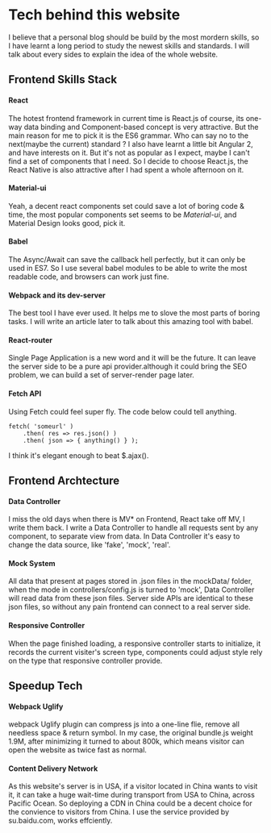 # Tech behind this website
I believe that a personal blog should be build by the most mordern skills, so I have learnt a long period to study the newest skills and standards. I will talk about every sides to explain the idea of the whole website.

## Frontend Skills Stack
#### React
The hotest frontend framework in current time is React.js of course, its one-way data binding and Component-based concept is very attractive. But the main reason for me to pick it is the ES6 grammar. Who can say no to the next(maybe the current) standard ? I also have learnt a little bit Angular 2, and have interests on it. But it's not as popular as I expect, maybe I can't find a set of components that I need. So I decide to choose React.js, the React Native is also attractive after I had spent a whole afternoon on it.
#### Material-ui
Yeah, a decent react components set could save a lot of boring code & time, the most popular components set seems to be *Material-ui*, and Material Design looks good, pick it.
#### Babel
The Async/Await can save the callback hell perfectly, but it can only be used in ES7. So I use several babel modules to be able to write the most readable code, and browsers can work just fine.
#### Webpack and its dev-server
The best tool I have ever used. It helps me to slove the most parts of boring tasks. I will write an article later to talk about this amazing tool with babel.
#### React-router
Single Page Application is a new word and it will be the future. It can leave the server side to be a pure api provider.although it could bring the SEO problem, we can build a set of server-render page later.
#### Fetch API
Using Fetch could feel super fly. The code below could tell anything.
```
fetch( 'someurl' )
    .then( res => res.json() )
    .then( json => { anything() } );
```  
I think it's elegant enough to beat $.ajax().
## Frontend Archtecture
#### Data Controller
I miss the old days when there is MV* on Frontend, React take off MV, I write them back. I write a Data Controller to handle all requests sent by any component, to separate view from data. In Data Controller it's easy to change the data source, like 'fake', 'mock', 'real'.
#### Mock System
All data that present at pages stored in .json files in the mockData/ folder, when the mode in controllers/config.js is turned to 'mock', Data Controller will read data from these json files. Server side APIs are identical to these json files, so without any pain frontend can connect to a real server side.
#### Responsive Controller
When the page finished loading, a responsive controller starts to initialize, it records the current visiter's screen type, components could adjust style rely on the type that responsive controller provide.
## Speedup Tech
#### Webpack Uglify
webpack Uglify plugin can compress js into a one-line flie, remove all needless space & return symbol. In my case, the original bundle.js weight 1.9M, after minimizing it turned to about 800k, which means visitor can open the website as twice fast as normal.  
#### Content Delivery Network
As this website's server is in USA, if a visitor located in China wants to visit it, it can take a huge wait-time during transport from USA to China, across Pacific Ocean. So deploying a CDN in China could be a decent choice for the convience to visitors from China. I use the service provided by su.baidu.com, works effciently.